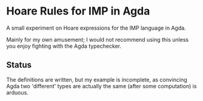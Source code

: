 # Hoare Rules for IMP in Agda

A small experiment on Hoare expressions for the IMP language in Agda.

Mainly for my own amusement; I would not recommend using this unless you enjoy fighting with the Agda typechecker.

## Status
The definitions are written, but my example is incomplete, as convincing Agda two 'different' types are actually the same (after some computation) is arduous.
